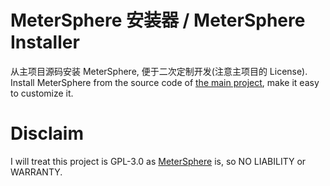 # MeterSphere 安装器 / MeterSphere Installer
从主项目源码安装 MeterSphere, 便于二次定制开发(注意主项目的 License).  
Install MeterSphere from the source code of [the main project](https://github.com/metersphere/metersphere),
make it easy to customize it.

# Disclaim
 I will treat this project is GPL-3.0 as [MeterSphere](https://github.com/metersphere/metersphere) is, so NO LIABILITY or WARRANTY.
